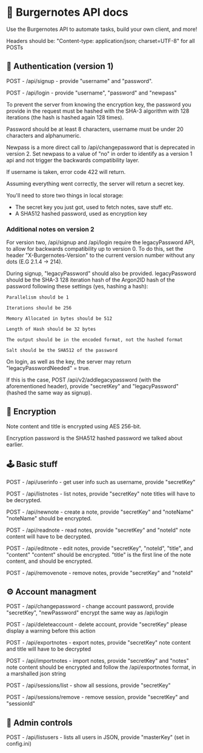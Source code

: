 # 🍔 Burgernotes API docs
Use the Burgernotes API to automate tasks, build your own client, and more!

Headers should be: "Content-type: application/json; charset=UTF-8" for all POSTs

## 🔑 Authentication (version 1)

POST - /api/signup - provide "username" and "password".

POST - /api/login - provide "username", "password" and "newpass"

To prevent the server from knowing the encryption key, the password you provide in the request must be hashed with the SHA-3 algorithm with 128 iterations (the hash is hashed again 128 times).

Password should be at least 8 characters, username must be under 20 characters and alphanumeric.

Newpass is a more direct call to /api/changepassword that is deprecated in version 2. Set newpass to a value of "no" in order to identify as a version 1 api and not trigger the backwards compatibility layer.

If username is taken, error code 422 will return.

Assuming everything went correctly, the server will return a secret key.

You'll need to store two things in local storage:
- The secret key you just got, used to fetch notes, save stuff etc.
- A SHA512 hashed password, used as encryption key

### Additional notes on version 2

For version two, /api/signup and /api/login require the legacyPassword API, to allow for backwards compatibility up to version 0. To do this, set the header "X-Burgernotes-Version" to the current version number without any dots (E.G 2.1.4 -> 214). 

During signup, "legacyPassword" should also be provided. legacyPassword should be the SHA-3 128 iteration hash of the Argon2ID hash of the password following these settings (yes, hashing a hash):

```
Parallelism should be 1

Iterations should be 256

Memory Allocated in bytes should be 512

Length of Hash should be 32 bytes

The output should be in the encoded format, not the hashed format

Salt should be the SHA512 of the password
```

On login, as well as the key, the server may return "legacyPasswordNeeded" = true.

If this is the case, POST /api/v2/addlegacypassword (with the aforementioned header), provide "secretKey" and "legacyPassword" (hashed the same way as signup).

## 🔐 Encryption

Note content and title is encrypted using AES 256-bit.

Encryption password is the SHA512 hashed password we talked about earlier.

## 🕹️ Basic stuff

POST - /api/userinfo - get user info such as username, provide "secretKey"

POST - /api/listnotes - list notes, provide "secretKey"
note titles will have to be decrypted.

POST - /api/newnote - create a note, provide "secretKey" and "noteName"
"noteName" should be encrypted.

POST - /api/readnote - read notes, provide "secretKey" and "noteId"
note content will have to be decrypted.

POST - /api/editnote - edit notes, provide "secretKey", "noteId", "title", and "content"
"content" should be encrypted.
"title" is the first line of the note content, and should be encrypted.

POST - /api/removenote - remove notes, provide "secretKey" and "noteId"

## ⚙️ Account managment

POST - /api/changepassword - change account password, provide "secretKey", "newPassword"
encrypt the same way as /api/login

POST - /api/deleteaccount - delete account, provide "secretKey"
please display a warning before this action

POST - /api/exportnotes - export notes, provide "secretKey"
note content and title will have to be decrypted

POST - /api/importnotes - import notes, provide "secretKey" and "notes"
note content should be encrypted and follow the /api/exportnotes format, in a marshalled json string

POST - /api/sessions/list - show all sessions, provide "secretKey"

POST - /api/sessions/remove - remove session, provide "secretKey" and "sessionId"

## ‍💼 Admin controls

POST - /api/listusers - lists all users in JSON, provide "masterKey" (set in config.ini)
